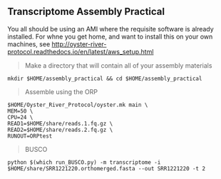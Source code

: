 Transcriptome Assembly Practical
--

You all should be using an AMI where the requisite software is already installed. For whne you get home, and want to install this on your own machines, see http://oyster-river-protocol.readthedocs.io/en/latest/aws_setup.html



> Make a directory that will contain all of your assembly materials

```
mkdir $HOME/assembly_practical && cd $HOME/assembly_practical
```

> Assemble using the ORP

```
$HOME/Oyster_River_Protocol/oyster.mk main \
MEM=50 \
CPU=24 \
READ1=$HOME/share/reads.1.fq.gz \
READ2=$HOME/share/reads.2.fq.gz \
RUNOUT=ORPtest
```

> BUSCO

```
python $(which run_BUSCO.py) -m transcriptome -i $HOME/share/SRR1221220.orthomerged.fasta --out SRR1221220 -t 2
```
